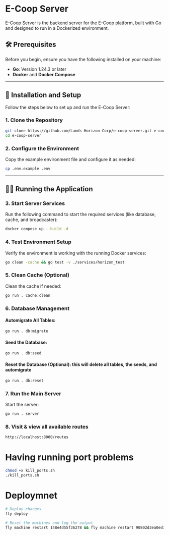 # E-Coop Server

E-Coop Server is the backend server for the E-Coop platform, built with Go and designed to run in a Dockerized environment.

## 🛠 Prerequisites

Before you begin, ensure you have the following installed on your machine:

- **Go**: Version 1.24.3 or later
- **Docker** and **Docker Compose**

---

## 🚀 Installation and Setup

Follow the steps below to set up and run the E-Coop Server:

### 1. Clone the Repository

```bash
git clone https://github.com/Lands-Horizon-Corp/e-coop-server.git e-coop-server
cd e-coop-server
```

### 2. Configure the Environment

Copy the example environment file and configure it as needed:

```bash
cp .env.example .env
```

---

## 🧑‍💻 Running the Application

### 3. Start Server Services

Run the following command to start the required services (like database, cache, and broadcaster):

```bash
docker compose up --build -d
```

### 4. Test Environment Setup

Verify the environment is working with the running Docker services:

```bash
go clean -cache && go test -v ./services/horizon_test
```

### 5. Clean Cache (Optional)

Clean the cache if needed:

```bash
go run . cache:clean
```

### 6. Database Management

#### Automigrate All Tables:

```bash
go run . db:migrate
```

#### Seed the Database:

```bash
go run . db:seed
```

#### Reset the Database (Optional): this will delete all tables, the seeds, and automigrate

```bash
go run . db:reset
```

### 7. Run the Main Server

Start the server:

```bash
go run . server
```

### 8. Visit & view all available routes

```
http://localhost:8000/routes
```

# Having running port problems

```bash
chmod +x kill_ports.sh
./kill_ports.sh
```

# Deploymnet

```bash
# Deploy changes
fly deploy

# Reset the machines and log the output
fly machine restart 148e4d55f36278 && fly machine restart 90802d3ea0ed38; fly logs

```
